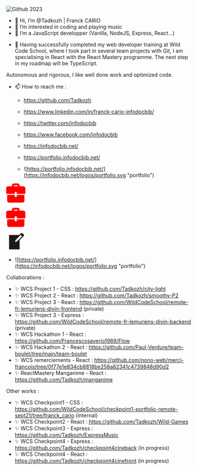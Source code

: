 ![Github 2023](https://infodocbib.net/CinemaDev.jpg "My Workspace")


- 👋 Hi, I’m @Tadkozh | Franck CARIO
- 👀 I’m interested in coding and playing music
- 🌱 I’m a JavaScript developper (Vanilla, NodeJS, Express, React...)
<!---- 💞️ I’m looking to collaborate on ...--->
- 💞️ Having successfully completed my web developer training at Wild Code School, where I took part in several team projects with Git, I am specialising in React with the React Mastery programme. The next step in my roadmap will be TypeScript.

Autonomous and rigorous, I like well done work and optimized code.

- 📫 How to reach me :
  - https://github.com/Tadkozh
  - https://www.linkedin.com/in/franck-cario-infodocbib/
  - https://twitter.com/infodocbib
  - https://www.facebook.com/infodocbib
  - https://infodocbib.net/
  - https://portfolio.infodocbib.net/

  - ![https://portfolio.infodocbib.net/](https://infodocbib.net/logos/portfolio.svg "portfolio")

  
<a href = "https://portfolio.infodocbib.net/"><svg xmlns="http://www.w3.org/2000/svg" xlink:href="https://portfolio.infodocbib.net/" width="52" height="52" viewBox="0 0 20 20"><path fill="#FF0000" d="M9 12H1v6a2 2 0 0 0 2 2h14a2 2 0 0 0 2-2v-6h-8v2H9v-2zm0-1H0V5c0-1.1.9-2 2-2h4V2a2 2 0 0 1 2-2h4a2 2 0 0 1 2 2v1h4a2 2 0 0 1 2 2v6h-9V9H9v2zm3-8V2H8v1h4z"/></svg></a>

<svg xmlns="http://www.w3.org/2000/svg" xlink:href="https://portfolio.infodocbib.net/" width="52" height="52" viewBox="0 0 20 20"><path fill="#FF0000" d="M9 12H1v6a2 2 0 0 0 2 2h14a2 2 0 0 0 2-2v-6h-8v2H9v-2zm0-1H0V5c0-1.1.9-2 2-2h4V2a2 2 0 0 1 2-2h4a2 2 0 0 1 2 2v1h4a2 2 0 0 1 2 2v6h-9V9H9v2zm3-8V2H8v1h4z"/></svg>

<svg xmlns="http://www.w3.org/2000/svg" width="52" height="52" viewBox="0 0 20 20"><path fill="currentColor" d="m16.89 1.2l1.41 1.41c.39.39.39 1.02 0 1.41L14 8.33V18H3V3h10.67l1.8-1.8c.4-.39 1.03-.4 1.42 0zm-5.66 8.48l5.37-5.36l-1.42-1.42l-5.36 5.37l-.71 2.12z"/></svg>
  

  - ![https://portfolio.infodocbib.net/](https://infodocbib.net/logos/portfolio.svg "portfolio")

Collaborations :
  - ✨ WCS Project 1 - CSS : https://github.com/Tadkozh/city-light
  - ✨ WCS Project 2 - React : https://github.com/Tadkozh/smoothy-P2
  - ✨ WCS Project 3 - React : https://github.com/WildCodeSchool/remote-fr-lemuriens-divin-frontend (private)
  - ✨ WCS Project 3 - Express : https://github.com/WildCodeSchool/remote-fr-lemuriens-divin-backend (private)
  - ✨ WCS Hackathon 1 - React : https://github.com/Francescosaverio1989/Flow
  - ✨ WCS Hackathon 2 - React : https://github.com/Paul-Verdure/team-boulet/tree/main/team-boulet
  - ✨ WCS remerciements - React : https://github.com/nono-web/merci-francois/tree/0f77e1e834cb8818be258a82341c4739848d90d2
  - ✨ ReactMastery Manganime - React : https://github.com/Tadkozh/manganime

Other works :
  - ✨ WCS Checkpoint1 - CSS : https://github.com/WildCodeSchool/checkpoint1-portfolio-remote-sept21/tree/franck_cario (internal)
  - ✨ WCS Checkpoint2 - React : https://github.com/Tadkozh/Wild-Games
  - ✨ WCS Checkpoint3 - Express : https://github.com/Tadkozh/ExpressMusic
  - ✨ WCS Checkpoint4 - Express : https://github.com/Tadkozh/checkpoint4cineback (in progress)
  - ✨ WCS Checkpoint4 - React : https://github.com/Tadkozh/checkpoint4cinefront (in progress)

<!---
#### 👷 Check out what I'm currently working on
{{range recentContributions 10}}
- [{{.Repo.Name}}]({{.Repo.URL}}) - {{.Repo.Description}} ({{humanize .OccurredAt}})
{{- end}}

#### 🌱 My latest projects
{{range recentRepos 10}}
- [{{.Name}}]({{.URL}}) - {{.Description}}
{{- end}}

## 📜 My recent blog posts
{{range rss "https://infodocbib.net/feed/" 10}}
- [{{.Title}}]({{.URL}}) ({{humanize .PublishedAt}})
{{- end}}


Tadkozh/Tadkozh is a ✨ special ✨ repository because its `README.md` (this file) appears on your GitHub profile.
You can click the Preview link to take a look at your changes.
--->
